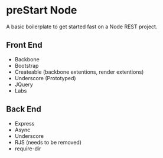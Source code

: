 preStart Node
=============
A basic boilerplate to get started fast on a Node REST project.


Front End
---------
- Backbone
- Bootstrap
- Createable (backbone extentions, render extentions)
- Underscore (Prototyped)
- JQuery
- Labs

Back End
--------
- Express
- Async
- Underscore
- RJS (needs to be removed)
- require-dir

